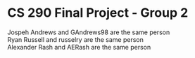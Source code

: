 # CS 290 Final Project - Group 2

Jospeh Andrews and GAndrews98 are the same person  
Ryan Russell and russelry are the same person  
Alexander Rash and AERash are the same person  
